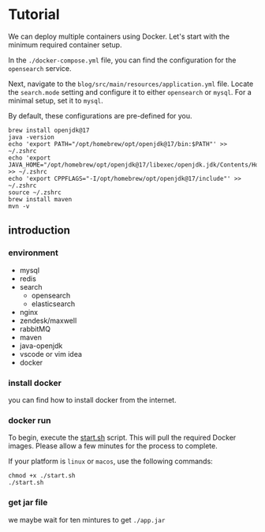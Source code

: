 # Tutorial

We can deploy multiple containers using Docker. Let's start with the minimum required container setup.

In the `./docker-compose.yml` file, you can find the configuration for the `opensearch` service.

Next, navigate to the `blog/src/main/resources/application.yml` file. Locate the `search.mode` setting and configure it to either `opensearch` or `mysql`. For a minimal setup, set it to `mysql`.

By default, these configurations are pre-defined for you.

```
brew install openjdk@17
java -version
echo 'export PATH="/opt/homebrew/opt/openjdk@17/bin:$PATH"' >> ~/.zshrc
echo 'export JAVA_HOME="/opt/homebrew/opt/openjdk@17/libexec/openjdk.jdk/Contents/Home"' >> ~/.zshrc
echo 'export CPPFLAGS="-I/opt/homebrew/opt/openjdk@17/include"' >> ~/.zshrc
source ~/.zshrc
brew install maven
mvn -v

```

## introduction

### environment

- mysql
- redis
- search
  - opensearch
  - elasticsearch
- nginx
- zendesk/maxwell
- rabbitMQ
- maven
- java-openjdk
- vscode or vim idea
- docker

### install docker

you can find how to install docker from the internet.

### docker run

To begin, execute the [start.sh](./start.sh) script. This will pull the required Docker images. Please allow a few minutes for the process to complete.

If your platform is `linux` or `macos`, use the following commands:

```shell
chmod +x ./start.sh
./start.sh
```

### get jar file

we maybe wait for ten mintures to get `./app.jar`
